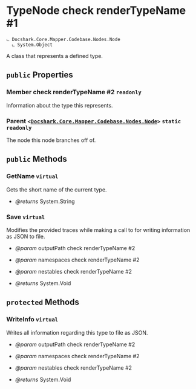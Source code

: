 # TypeNode check renderTypeName #1

```
ட Docshark.Core.Mapper.Codebase.Nodes.Node
  ட System.Object
```

A class that represents a defined type.

## `public` Properties

### Member check renderTypeName #2 `readonly`

Information about the type this <see cref="T:Docshark.Core.Mapper.Codebase.Nodes.TypeNode" /> represents.

### Parent <code><<a href="./Node.md">Docshark.Core.Mapper.Codebase.Nodes.Node</a>></code> `static` `readonly`

The node this node branches off of.



## `public` Methods

### GetName `virtual`

Gets the short name of the current type.

- *@returns* System.String

### Save `virtual`

Modifies the provided traces while making a call to <see cref="M:Docshark.Core.Mapper.Codebase.Nodes.TypeNode.WriteInfo(System.String,System.Collections.Generic.Stack{System.String},System.Collections.Generic.Stack{System.String})" /> for writing information as JSON to file.

- *@param* outputPath check renderTypeName #2
- *@param* namespaces check renderTypeName #2
- *@param* nestables check renderTypeName #2

- *@returns* System.Void

## `protected` Methods

### WriteInfo `virtual`

Writes all information regarding this type to file as JSON.

- *@param* outputPath check renderTypeName #2
- *@param* namespaces check renderTypeName #2
- *@param* nestables check renderTypeName #2

- *@returns* System.Void